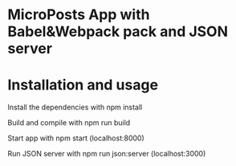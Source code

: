 # MicroPosts App with Babel&Webpack pack and JSON server

# Installation and usage

Install the dependencies with npm install

Build and compile with npm run build

Start app with npm start (localhost:8000)

Run JSON server with npm run json:server (localhost:3000)
